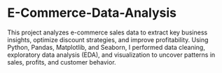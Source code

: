 # E-Commerce-Data-Analysis
This project analyzes e-commerce sales data to extract key business insights, optimize discount strategies, and improve profitability. Using Python, Pandas, Matplotlib, and Seaborn, I performed data cleaning, exploratory data analysis (EDA), and visualization to uncover patterns in sales, profits, and customer behavior.
